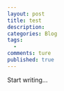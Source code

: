 ```yaml
---  
layout: post  
title: test 
description:       
categories: Blog  
tags:  
  -   
comments: ture  
published: true  
---  
```


Start writing...